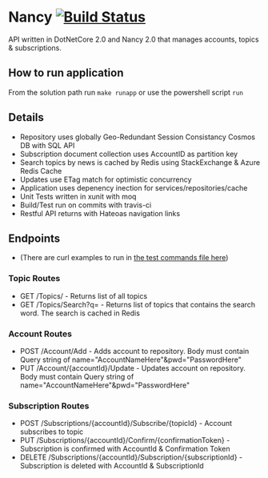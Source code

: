 # Nancy [![Build Status](https://travis-ci.org/Jazaret/Nancy.svg?branch=master)](https://travis-ci.org/Jazaret/Nancy)

API written in DotNetCore 2.0 and Nancy 2.0 that manages accounts, topics & subscriptions.

## How to run application
From the solution path run `make runapp` or use the powershell script `run`

## Details

* Repository uses globally Geo-Redundant Session Consistancy Cosmos DB with SQL API
* Subscription document collection uses AccountID as partition key
* Search topics by news is cached by Redis using StackExchange & Azure Redis Cache
* Updates use ETag match for optimistic concurrency
* Application uses depenency inection for services/repositories/cache
* Unit Tests written in xunit with moq
* Build/Test run on commits with travis-ci
* Restful API returns with Hateoas navigation links

## Endpoints

* (There are curl examples to run in [the test commands file here](NancyApplication/testcommands.txt))

### Topic Routes

* GET /Topics/ - Returns list of all topics
* GET /Topics/Search?q=<searchword> - Returns list of topics that contains the search word. The search is cached in Redis
  
### Account Routes 
* POST /Account/Add - Adds account to repository.  Body must contain Query string of name="AccountNameHere"&pwd="PasswordHere"
* PUT /Account/{accountId}/Update - Updates account on repository.  Body must contain Query string of name="AccountNameHere"&pwd="PasswordHere"

### Subscription Routes
* POST /Subscriptions/{accountId}/Subscribe/{topicId} - Account subscribes to topic
* PUT /Subscriptions/{accountId}/Confirm/{confirmationToken} - Subscription is confirmed with AccountId & Confirmation Token
* DELETE /Subscriptions/{accountId}/Subscription/{subscriptionId} - Subscription is deleted with AccountId & SubscriptionId
